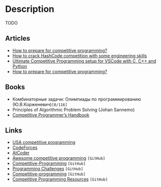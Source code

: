 # Description

TODO


## Articles

- [How to prepare for competitive programming?](https://medium.com/@andreimargeloiu/how-to-prepare-for-competitive-programming-396d557e0c12)
- [How to crack HashCode competition with some engineering skills](https://danlark.org/2020/03/13/how-to-crack-hashcode-competition-with-some-engineering-skills/)
- [Ultimate Competitive Programming setup for VSCode with C, C++ and Python](https://medium.com/big-data-center-of-excellence/ultimate-competitive-programming-setup-for-vscode-with-c-c-and-python-a638126f85ad)
- [How to prepare for competitive programming?](https://medium.com/@andreimargeloiu/how-to-prepare-for-competitive-programming-396d557e0c12)


## Books

- Комбинаторные задачи: Олимпиады по программированию (Ю.В.Корженевич)`[0/116]`
- Principles of Algorithmic Problem Solving (Johan Sannemo)
- [Competitive Programmer’s Handbook](https://cses.fi/book/book.pdf)


## Links

- [USA competitive programming](http://usaco.org/)
- [CodeForces](https://codeforces.com/)
- [AtCoder](https://atcoder.jp/)
- [Awesome competitive programming](https://github.com/lnishan/awesome-competitive-programming) `[GitHub]`
- [Competitive-Programming](https://github.com/manishbisht/Competitive-Programming) `[GitHub]`
- [Programming Challenges](https://github.com/michelbernardods/programming-challenges) `[GitHub]`
- [Competitive-programming](https://github.com/omonimus1/competitive-programming) `[GitHub]`
- [Competitive Programming Resources](https://github.com/kunal-kushwaha/Competitive-Programming-Resources) `[GitHub]`
